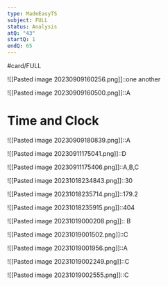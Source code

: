 ```yaml
---
type: MadeEasyTS
subject: FULL
status: Analysis
atQ: "43"
startQ: 1
endQ: 65
---
```

#card/FULL 

![[Pasted image 20230909160256.png]]::one another


![[Pasted image 20230909160500.png]]::A

# Time and Clock


![[Pasted image 20230909180839.png]]::A

![[Pasted image 20230911175041.png]]::D

![[Pasted image 20230911175406.png]]::A,B,C

![[Pasted image 20231018234843.png]]::30

![[Pasted image 20231018235714.png]]::179.2


![[Pasted image 20231018235915.png]]::404

![[Pasted image 20231019000208.png]]:: B

![[Pasted image 20231019001502.png]]::C

![[Pasted image 20231019001956.png]]::A

![[Pasted image 20231019002249.png]]::C

![[Pasted image 20231019002555.png]]::C